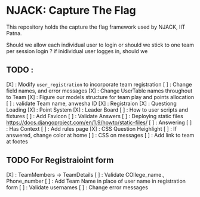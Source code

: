 # NJACK: Capture The Flag 

This repository holds the capture the flag framework used by NJACK, IIT Patna.

Should we allow each individual user to login or should we stick to one team per session login ?
if inidividual user logges in, should we
## TODO :
[X] : Modify `user_registration` to incorporate team registration
[ ] :   Change field names, and error messages
[X] : Change UserTable names throughout to Team
[X] : Figure our models structure for team play and points allocation
[ ] : validate Team name, anwesha ID
[X] : Registraion 
[X] : Questiong Loading
[X] : Point System
[X] : Leader Board
[ ] : How to user scripts and fixtures
[ ] : Add Favicon
[ ] : Validate Answers
[ ] : Deploying static files https://docs.djangoproject.com/en/1.9/howto/static-files/
[ ] : Answering
[ ] : Has Context
[ ] : Add rules page
[X] : CSS Question Heighlight
[ ] : If answered, change color at home
[ ] : CSS on messages
[ ] : Add link to team at footes


## TODO For Registraioint form
[X] : TeamMembers -> TeamDetails
[ ] : Validate COllege_name., Phone_number
[ ] : Add Team Name in place of user name in registration form
[ ] : Validate usernames
[ ] : Change error messages 